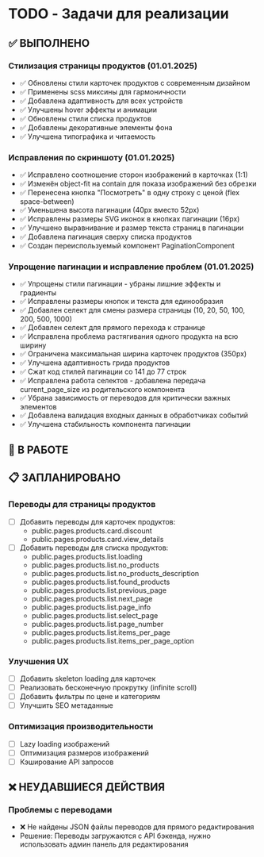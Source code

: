 # TODO - Задачи для реализации

## ✅ ВЫПОЛНЕНО

### Стилизация страницы продуктов (01.01.2025)
- ✅ Обновлены стили карточек продуктов с современным дизайном
- ✅ Применены scss миксины для гармоничности 
- ✅ Добавлена адаптивность для всех устройств
- ✅ Улучшены hover эффекты и анимации
- ✅ Обновлены стили списка продуктов
- ✅ Добавлены декоративные элементы фона
- ✅ Улучшена типографика и читаемость

### Исправления по скриншоту (01.01.2025)
- ✅ Исправлено соотношение сторон изображений в карточках (1:1)
- ✅ Изменён object-fit на contain для показа изображений без обрезки
- ✅ Перенесена кнопка "Посмотреть" в одну строку с ценой (flex space-between)
- ✅ Уменьшена высота пагинации (40px вместо 52px)
- ✅ Исправлены размеры SVG иконок в кнопках пагинации (16px)
- ✅ Улучшено выравнивание и размер текста страниц в пагинации
- ✅ Добавлена пагинация сверху списка продуктов
- ✅ Создан переиспользуемый компонент PaginationComponent

### Упрощение пагинации и исправление проблем (01.01.2025)
- ✅ Упрощены стили пагинации - убраны лишние эффекты и градиенты
- ✅ Исправлены размеры кнопок и текста для единообразия
- ✅ Добавлен селект для смены размера страницы (10, 20, 50, 100, 200, 500, 1000)
- ✅ Добавлен селект для прямого перехода к странице
- ✅ Исправлена проблема растягивания одного продукта на всю ширину
- ✅ Ограничена максимальная ширина карточек продуктов (350px)
- ✅ Улучшена адаптивность грида продуктов
- ✅ Сжат код стилей пагинации со 141 до 77 строк
- ✅ Исправлена работа селектов - добавлена передача current_page_size из родительского компонента
- ✅ Убрана зависимость от переводов для критически важных элементов
- ✅ Добавлена валидация входных данных в обработчиках событий
- ✅ Улучшена стабильность компонента пагинации

## 🔄 В РАБОТЕ

## 📋 ЗАПЛАНИРОВАНО

### Переводы для страницы продуктов
- [ ] Добавить переводы для карточек продуктов:
  - public.pages.products.card.discount
  - public.pages.products.card.view_details
- [ ] Добавить переводы для списка продуктов:
  - public.pages.products.list.loading
  - public.pages.products.list.no_products
  - public.pages.products.list.no_products_description
  - public.pages.products.list.found_products
  - public.pages.products.list.previous_page
  - public.pages.products.list.next_page
  - public.pages.products.list.page_info
  - public.pages.products.list.select_page
  - public.pages.products.list.page_number
  - public.pages.products.list.items_per_page
  - public.pages.products.list.items_per_page_option

### Улучшения UX
- [ ] Добавить skeleton loading для карточек
- [ ] Реализовать бесконечную прокрутку (infinite scroll)
- [ ] Добавить фильтры по цене и категориям
- [ ] Улучшить SEO метаданные

### Оптимизация производительности
- [ ] Lazy loading изображений
- [ ] Оптимизация размеров изображений
- [ ] Кэширование API запросов

## ❌ НЕУДАВШИЕСЯ ДЕЙСТВИЯ

### Проблемы с переводами
- ❌ Не найдены JSON файлы переводов для прямого редактирования
- Решение: Переводы загружаются с API бэкенда, нужно использовать админ панель для редактирования
